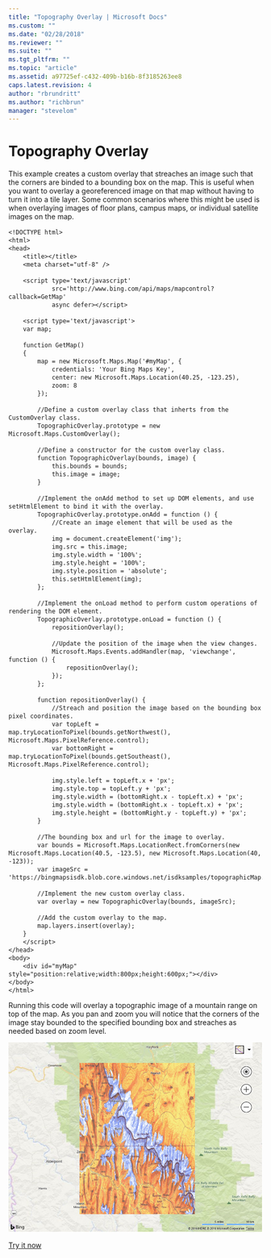 ```yaml
---
title: "Topography Overlay | Microsoft Docs"
ms.custom: ""
ms.date: "02/28/2018"
ms.reviewer: ""
ms.suite: ""
ms.tgt_pltfrm: ""
ms.topic: "article"
ms.assetid: a97725ef-c432-409b-b16b-8f3185263ee8
caps.latest.revision: 4
author: "rbrundritt"
ms.author: "richbrun"
manager: "stevelom"
---
```

# Topography Overlay
This example creates a custom overlay that streaches an image such that the corners are binded to a bounding box on the map. This is useful when you want to overlay a georeferenced image on that map without having to turn it into a tile layer. Some common scenarios where this might be used is when overlaying images of floor plans, campus maps, or individual satellite images on the map. 

```
<!DOCTYPE html>
<html>
<head>
    <title></title>
    <meta charset="utf-8" />

    <script type='text/javascript'
            src='http://www.bing.com/api/maps/mapcontrol?callback=GetMap'
            async defer></script>

    <script type='text/javascript'>
    var map;

    function GetMap()
    {
        map = new Microsoft.Maps.Map('#myMap', {
            credentials: 'Your Bing Maps Key',
            center: new Microsoft.Maps.Location(40.25, -123.25),
            zoom: 8
        });

        //Define a custom overlay class that inherts from the CustomOverlay class.
        TopographicOverlay.prototype = new Microsoft.Maps.CustomOverlay();

        //Define a constructor for the custom overlay class.
        function TopographicOverlay(bounds, image) {
            this.bounds = bounds;
            this.image = image;
        }

        //Implement the onAdd method to set up DOM elements, and use setHtmlElement to bind it with the overlay.
        TopographicOverlay.prototype.onAdd = function () {
            //Create an image element that will be used as the overlay.
            img = document.createElement('img');
            img.src = this.image;
            img.style.width = '100%';
            img.style.height = '100%';
            img.style.position = 'absolute';
            this.setHtmlElement(img);
        };

        //Implement the onLoad method to perform custom operations of rendering the DOM element.
        TopographicOverlay.prototype.onLoad = function () {
            repositionOverlay();

            //Update the position of the image when the view changes.
            Microsoft.Maps.Events.addHandler(map, 'viewchange', function () {
                repositionOverlay();
            });
        };

        function repositionOverlay() {
            //Streach and position the image based on the bounding box pixel coordinates.
            var topLeft = map.tryLocationToPixel(bounds.getNorthwest(), Microsoft.Maps.PixelReference.control);
            var bottomRight = map.tryLocationToPixel(bounds.getSoutheast(), Microsoft.Maps.PixelReference.control);

            img.style.left = topLeft.x + 'px';
            img.style.top = topLeft.y + 'px';
            img.style.width = (bottomRight.x - topLeft.x) + 'px';
            img.style.width = (bottomRight.x - topLeft.x) + 'px';
            img.style.height = (bottomRight.y - topLeft.y) + 'px';
        }

        //The bounding box and url for the image to overlay.
        var bounds = Microsoft.Maps.LocationRect.fromCorners(new Microsoft.Maps.Location(40.5, -123.5), new Microsoft.Maps.Location(40, -123));
        var imageSrc = 'https://bingmapsisdk.blob.core.windows.net/isdksamples/topographicMap.gif';

        //Implement the new custom overlay class. 
        var overlay = new TopographicOverlay(bounds, imageSrc);

        //Add the custom overlay to the map.
        map.layers.insert(overlay);
    }
    </script>
</head>
<body>
    <div id="myMap" style="position:relative;width:800px;height:600px;"></div>
</body>
</html>
```

Running this code will overlay a topographic image of a mountain range on top of the map. As you pan and zoom you will notice that the corners of the image stay bounded to the specified bounding box and streaches as needed based on zoom level.

![BMV8_TopographicOverlayExample](../v8-web-control/media/bmv8-topographicoverlayexample.PNG)

[Try it now](http://www.bing.com/api/maps/sdk/mapcontrol/isdk#imageOverlay+JS)